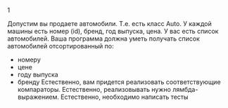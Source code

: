 1

Допустим вы продаете автомобили. Т.е. есть класс Auto. 
У каждой машины есть номер (id), бренд, год выпуска, цена. 
У вас есть список автомобилей.
Ваша программа должна уметь получать список автомобилей отсортированный по:
- номеру
- цене
- году выпуска
- бренду
Естественно, вам придется реализовать соответствующие компараторы. Естественно, реализовывать нужно лямбда-выражением. Естественно, необходимо написать тесты 
